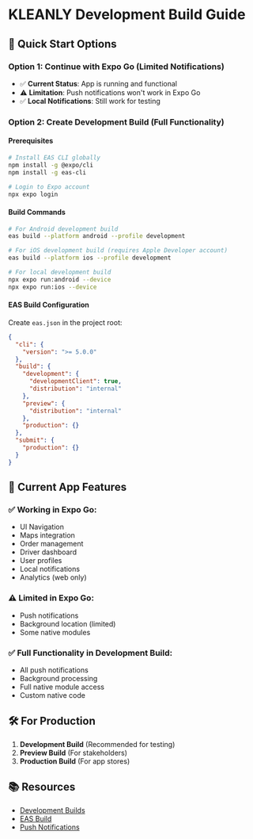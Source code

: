 # KLEANLY Development Build Guide

## 🚀 Quick Start Options

### Option 1: Continue with Expo Go (Limited Notifications)
- ✅ **Current Status**: App is running and functional
- ⚠️ **Limitation**: Push notifications won't work in Expo Go
- ✅ **Local Notifications**: Still work for testing

### Option 2: Create Development Build (Full Functionality)

#### Prerequisites
```bash
# Install EAS CLI globally
npm install -g @expo/cli
npm install -g eas-cli

# Login to Expo account
npx expo login
```

#### Build Commands
```bash
# For Android development build
eas build --platform android --profile development

# For iOS development build (requires Apple Developer account)
eas build --platform ios --profile development

# For local development build
npx expo run:android --device
npx expo run:ios --device
```

#### EAS Build Configuration
Create `eas.json` in the project root:
```json
{
  "cli": {
    "version": ">= 5.0.0"
  },
  "build": {
    "development": {
      "developmentClient": true,
      "distribution": "internal"
    },
    "preview": {
      "distribution": "internal"
    },
    "production": {}
  },
  "submit": {
    "production": {}
  }
}
```

## 📱 Current App Features

### ✅ Working in Expo Go:
- UI Navigation
- Maps integration
- Order management
- Driver dashboard
- User profiles
- Local notifications
- Analytics (web only)

### ⚠️ Limited in Expo Go:
- Push notifications
- Background location (limited)
- Some native modules

### ✅ Full Functionality in Development Build:
- All push notifications
- Background processing
- Full native module access
- Custom native code

## 🛠️ For Production

1. **Development Build** (Recommended for testing)
2. **Preview Build** (For stakeholders)
3. **Production Build** (For app stores)

## 📚 Resources
- [Development Builds](https://docs.expo.dev/develop/development-builds/introduction/)
- [EAS Build](https://docs.expo.dev/build/introduction/)
- [Push Notifications](https://docs.expo.dev/push-notifications/overview/)
